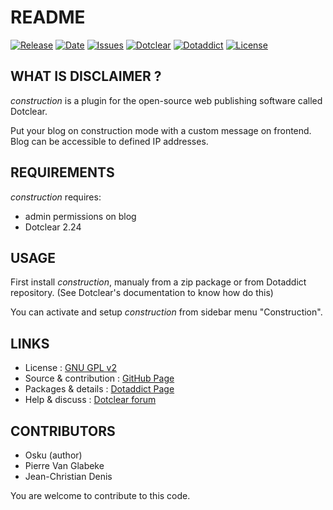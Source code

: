 # README

[![Release](https://img.shields.io/github/v/release/JcDenis/construction)](https://github.com/JcDenis/construction/releases)
[![Date](https://img.shields.io/github/release-date/JcDenis/construction)](https://github.com/JcDenis/construction/releases)
[![Issues](https://img.shields.io/github/issues/JcDenis/construction)](https://github.com/JcDenis/construction/issues)
[![Dotclear](https://img.shields.io/badge/dotclear-v2.24-blue.svg)](https://fr.dotclear.org/download)
[![Dotaddict](https://img.shields.io/badge/dotaddict-official-green.svg)](https://plugins.dotaddict.org/dc2/details/construction)
[![License](https://img.shields.io/github/license/JcDenis/construction)](https://github.com/JcDenis/construction/blob/master/LICENSE)

## WHAT IS  DISCLAIMER ?

_construction_  is a plugin for the open-source 
web publishing software called Dotclear.

Put your blog on construction mode with a custom message on frontend.
Blog can be accessible to defined IP addresses.

## REQUIREMENTS

 _construction_ requires: 

  * admin permissions on blog
  * Dotclear 2.24

## USAGE

First install _construction_, manualy from a zip package or from 
Dotaddict repository. (See Dotclear's documentation to know how do this)

You can activate and setup _construction_ from sidebar menu "Construction".

## LINKS

 * License : [GNU GPL v2](https://www.gnu.org/licenses/old-licenses/lgpl-2.0.html)
 * Source & contribution : [GitHub Page](https://github.com/JcDenis/construction)
 * Packages & details : [Dotaddict Page](https://plugins.dotaddict.org/dc2/details/construction)
 * Help & discuss : [Dotclear forum](http://forum.dotclear.org/viewtopic.php?id=42875)

## CONTRIBUTORS

 * Osku (author)
 * Pierre Van Glabeke
 * Jean-Christian Denis

 You are welcome to contribute to this code.
